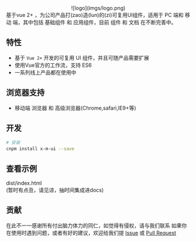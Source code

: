 <div align=center>![logo](imgs/logo.png)</div>   
基于vue 2+ ，为公司产品打(zao)造(lun)的(zi)可复用UI组件，适用于 PC 端和 移动 端，其中包括 基础组件 和 应用组件，目前 组件 和 文档 在不断完善中。

## 特性

- 基于 `Vue 2+` 开发的可复用 UI 组件，并且可随产品需要扩展
- 使用Vue官方的工作流，支持 ES6
- 一系列线上产品都在使用中

## 浏览器支持

- 移动端 浏览器 和 高级浏览器(Chrome,safari,IE9+等)

## 开发  

``` bash
# 安装
cnpm install x-m-ui --save
```

## 查看示例  

dist/index.html  
(暂时有点丑，请见谅，抽时间集成进docs)

## 贡献

在此不一一感谢所有付出脑力体力的同仁，如觉得有侵权，请与我们联系
如果你在使用时遇到问题，或者有好的建议，欢迎给我们提 [Issue](https://github.com/monw3c/xmui/issues) 或 [Pull Request](https://github.com/monw3c/xmui/pulls)